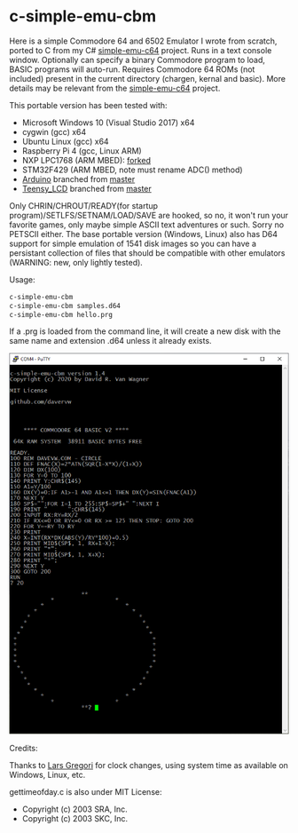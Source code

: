 # c-simple-emu-cbm #

Here is a simple Commodore 64 and 6502 Emulator I wrote from scratch, ported to C from my C# [simple-emu-c64](https://github.com/davervw/simple-emu-c64) project.  Runs in a text console window.  Optionally can specify a binary Commodore program to load, BASIC programs will auto-run.   Requires Commodore 64 ROMs (not included) present in the current directory (chargen, kernal and basic).   More details may be relevant from the [simple-emu-c64](https://github.com/davervw/simple-emu-c64) project.

This portable version has been tested with:

* Microsoft Windows 10 (Visual Studio 2017) x64
* cygwin (gcc) x64
* Ubuntu Linux (gcc) x64
* Raspberry Pi 4 (gcc, Linux ARM)
* NXP LPC1768 (ARM MBED): [forked](https://os.mbed.com/users/davervw/code/c-simple-emu6502-cbm/)
* STM32F429 (ARM MBED, note must rename ADC() method)
* [Arduino](https://github.com/davervw/c-simple-emu6502-cbm/tree/arduino) branched from [master](https://github.com/davervw/c-simple-emu6502-cbm/tree/master)
* [Teensy_LCD](https://github.com/davervw/c-simple-emu6502-cbm/tree/teensy_lcd) branched from [master](https://github.com/davervw/c-simple-emu6502-cbm/tree/master)

Only CHRIN/CHROUT/READY(for startup program)/SETLFS/SETNAM/LOAD/SAVE are hooked, so no, it won't run your favorite games, only maybe simple ASCII text adventures or such.  Sorry no PETSCII either.   The base portable version (Windows, Linux) also has D64 support for simple emulation of 1541 disk images so you can have a persistant collection of files that should be compatible with other emulators (WARNING: new, only lightly tested).

Usage:

    c-simple-emu-cbm
    c-simple-emu-cbm samples.d64
    c-simple-emu-cbm hello.prg

If a .prg is loaded from the command line, it will create a new disk with the same name and extension .d64 unless it already exists.

![circle.bas](https://github.com/davervw/c-simple-emu6502-cbm/raw/master/circle.png)

Credits:

Thanks to [Lars Gregori](https://github.com/choas) for clock changes, using system time as available on Windows, Linux, etc.

gettimeofday.c is also under MIT License:
 * Copyright (c) 2003 SRA, Inc.
 * Copyright (c) 2003 SKC, Inc.
